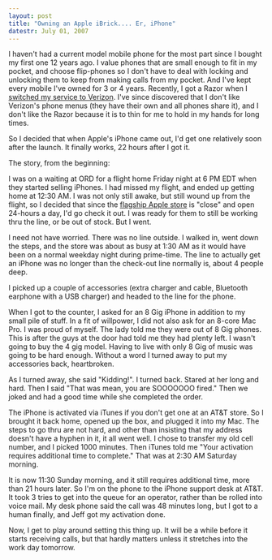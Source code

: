```yaml
---
layout: post
title: "Owning an Apple iBrick.... Er, iPhone"
datestr: July 01, 2007
---
```


I haven't had a current model  mobile phone for the most part since I bought my first one 12 years ago.  I value phones that are small enough to fit in my pocket, and choose flip-phones so I don't have to deal with locking and unlocking them to keep from making calls from my pocket.  And I've kept every mobile I've owned for 3 or 4 years.  Recently, I got a Razor when I <a href="http://www.munged.org/saga/406.html" title="Night and Day: SprintPCS and Verizon">switched my service to Verizon</a>.  I've since discovered that I don't like Verizon's phone menus (they have their own and all phones share it), and I don't like the Razor because it is to thin for me to hold in my hands for long times.

So I decided that when Apple's iPhone came out, I'd get one relatively soon after the launch.  It finally works, 22 hours after I got it.

The story, from the beginning:

I was on a waiting at ORD for a flight home Friday night at 6 PM EDT when they started selling iPhones.  I had missed my flight, and ended up getting home at 12:30 AM.  I was not only still awake, but still wound up from the flight, so I decided that since the <a href="http://www.apple.com/retail/fifthavenue/">flagship Apple store</a> is "close" and open 24-hours a day, I'd go check it out.  I was ready for them to still be working thru the line, or be out of stock.  But I went.

I need not have worried.  There was no line outside.  I walked in, went down the steps, and the store was about as busy at 1:30 AM as it would have been on a normal weekday night during prime-time.  The line to actually get an iPhone was no longer than the check-out line normally is, about 4 people deep.

I picked up a couple of accessories (extra charger and cable, Bluetooth earphone with a USB charger) and headed to the line for the phone.

When I got to the counter, I asked for an 8 Gig iPhone in addition to my small pile of stuff.  In a fit of willpower, I did not also ask for an 8-core Mac Pro.  I was proud of myself.  The lady told me they were out of 8 Gig phones.  This is after the guys at the door had told me they had plenty left.  I wasn't going to buy the 4 gig model.  Having to live with only 8 Gig of music was going to be hard enough.  Without a word I turned away to put my accessories back, heartbroken.

As I turned away, she said "Kidding!".  I turned back.  Stared at her long and hard.  Then I said "That was mean, you are SOOOOOOO fired."  Then we joked and had a good time while she completed the order.

The iPhone is activated via iTunes if you don't get one at an AT&T store.  So I brought it back home, opened up the box, and plugged it into my Mac.  The steps to go thru are not hard, and other than insisting that my address doesn't have a hyphen in it, it all went well.  I chose to transfer my old cell number, and I picked 1000 minutes.  Then iTunes told me "Your activation requires additional time to complete."  That was at 2:30 AM Saturday morning.

It is now 11:30 Sunday morning, and it still requires additional time, more than 21 hours later.  So I'm on the phone to the iPhone support desk at AT&T.  It took 3 tries to get into the queue for an operator, rather than be rolled into voice mail.  My desk phone said the call was 48 minutes long, but I got to a human finally, and Jeff got my activation done.

Now, I get to play around setting this thing up.  It will be a while before it starts receiving calls, but that hardly matters unless it stretches into the work day tomorrow.

